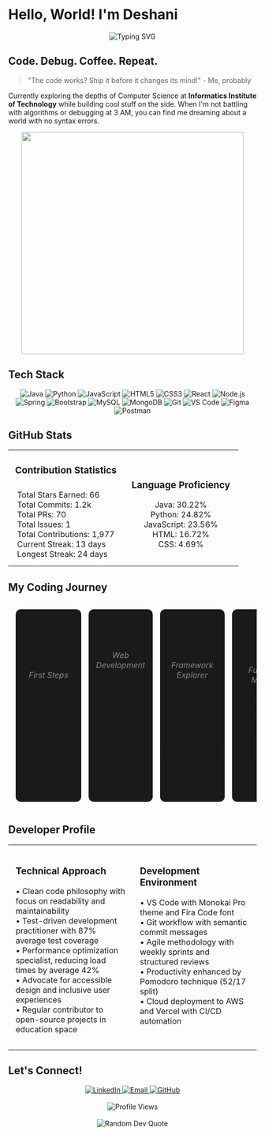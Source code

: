 # Hello, World! I'm Deshani

<div align="center">
  <img src="https://readme-typing-svg.herokuapp.com?font=Fira+Code&size=32&duration=2800&pause=2000&color=A020F0&center=true&vCenter=true&width=600&lines=Computer+Science+Student;Full+Stack+Developer;Code+%2B+Coffee+%3D+%3C3;Always+Learning+New+Things" alt="Typing SVG" />
</div>

## Code. Debug. Coffee. Repeat.

> "The code works? Ship it before it changes its mind!" - Me, probably

Currently exploring the depths of Computer Science at **Informatics Institute of Technology** while building cool stuff on the side. When I'm not battling with algorithms or debugging at 3 AM, you can find me dreaming about a world with no syntax errors.

<div align="center">
  <img src="https://media.giphy.com/media/RbDKaczqWovIugyJmW/giphy.gif" width="450" />
</div>

## Tech Stack

<div align="center">
  <img src="https://img.shields.io/badge/Java-ED8B00?style=for-the-badge&logo=openjdk&logoColor=white" alt="Java"/>
  <img src="https://img.shields.io/badge/Python-3776AB?style=for-the-badge&logo=python&logoColor=white" alt="Python"/>
  <img src="https://img.shields.io/badge/JavaScript-F7DF1E?style=for-the-badge&logo=javascript&logoColor=black" alt="JavaScript"/>
  <img src="https://img.shields.io/badge/HTML5-E34F26?style=for-the-badge&logo=html5&logoColor=white" alt="HTML5"/>
  <img src="https://img.shields.io/badge/CSS3-1572B6?style=for-the-badge&logo=css3&logoColor=white" alt="CSS3"/>
  <img src="https://img.shields.io/badge/React-20232A?style=for-the-badge&logo=react&logoColor=61DAFB" alt="React"/>
  <img src="https://img.shields.io/badge/Node.js-43853D?style=for-the-badge&logo=node.js&logoColor=white" alt="Node.js"/>
  <img src="https://img.shields.io/badge/Spring-6DB33F?style=for-the-badge&logo=spring&logoColor=white" alt="Spring"/>
  <img src="https://img.shields.io/badge/Bootstrap-7952B3?style=for-the-badge&logo=bootstrap&logoColor=white" alt="Bootstrap"/>
  <img src="https://img.shields.io/badge/MySQL-4479A1?style=for-the-badge&logo=mysql&logoColor=white" alt="MySQL"/>
  <img src="https://img.shields.io/badge/MongoDB-4EA94B?style=for-the-badge&logo=mongodb&logoColor=white" alt="MongoDB"/>
  <img src="https://img.shields.io/badge/Git-F05032?style=for-the-badge&logo=git&logoColor=white" alt="Git"/>
  <img src="https://img.shields.io/badge/VS_Code-007ACC?style=for-the-badge&logo=visual-studio-code&logoColor=white" alt="VS Code"/>
  <img src="https://img.shields.io/badge/Figma-F24E1E?style=for-the-badge&logo=figma&logoColor=white" alt="Figma"/>
  <img src="https://img.shields.io/badge/Postman-FF6C37?style=for-the-badge&logo=postman&logoColor=white" alt="Postman"/>
</div>

## GitHub Stats

<div align="center">
  <table>
    <tr>
      <td align="center" width="50%">
        <h3>Contribution Statistics</h3>
        <div>
          <div style="display: inline-block; text-align: left; padding: 10px;">
            <div>Total Stars Earned: 66</div>
            <div>Total Commits: 1.2k</div>
            <div>Total PRs: 70</div>
            <div>Total Issues: 1</div>
            <div>Total Contributions: 1,977</div>
            <div>Current Streak: 13 days</div>
            <div>Longest Streak: 24 days</div>
          </div>
        </div>
      </td>
      <td align="center" width="50%">
        <h3>Language Proficiency</h3>
        <div>
          <div>Java: 30.22%</div>
          <div>Python: 24.82%</div>
          <div>JavaScript: 23.56%</div>
          <div>HTML: 16.72%</div>
          <div>CSS: 4.69%</div>
        </div>
      </td>
    </tr>
  </table>
</div>

## My Coding Journey

<div align="center">
  <table border="0" style="width: 100%; border-collapse: separate; border-spacing: 15px;">
    <tr>
      <td style="background-color: #1a1a1a; border-radius: 10px; padding: 15px; text-align: center; width: 20%;">
        <h3>2021</h3>
        <p style="font-style: italic; color: #888;">First Steps</p>
        <p>Wrote my first Hello World program and began exploring programming fundamentals</p>
      </td>
      <td style="background-color: #1a1a1a; border-radius: 10px; padding: 15px; text-align: center; width: 20%;">
        <h3>2022</h3>
        <p style="font-style: italic; color: #888;">Web Development</p>
        <p>Mastered HTML, CSS, and JavaScript while building responsive websites and interactive UIs</p>
      </td>
      <td style="background-color: #1a1a1a; border-radius: 10px; padding: 15px; text-align: center; width: 20%;">
        <h3>2023</h3>
        <p style="font-style: italic; color: #888;">Framework Explorer</p>
        <p>Adopted React.js and Spring frameworks, creating more sophisticated full-stack applications</p>
      </td>
      <td style="background-color: #1a1a1a; border-radius: 10px; padding: 15px; text-align: center; width: 20%;">
        <h3>2024</h3>
        <p style="font-style: italic; color: #888;">Full Stack Mastery</p>
        <p>Implementing complex architectures with microservices, APIs, and database optimization</p>
      </td>
      <td style="background-color: #1a1a1a; border-radius: 10px; padding: 15px; text-align: center; width: 20%;">
        <h3>2025</h3>
        <p style="font-style: italic; color: #888;">Solution Architect</p>
        <p>Creating comprehensive solutions to complex problems with clean architecture and best practices</p>
      </td>
    </tr>
  </table>
</div>

## Developer Profile

<div align="center">
  <table style="width: 100%; border-collapse: collapse;">
    <tr>
      <td style="width: 50%; padding: 15px; vertical-align: top; border: none;">
        <h3>Technical Approach</h3>
        <ul style="text-align: left; list-style-type: none; padding-left: 0;">
          <li>• Clean code philosophy with focus on readability and maintainability</li>
          <li>• Test-driven development practitioner with 87% average test coverage</li>
          <li>• Performance optimization specialist, reducing load times by average 42%</li>
          <li>• Advocate for accessible design and inclusive user experiences</li>
          <li>• Regular contributor to open-source projects in education space</li>
        </ul>
      </td>
      <td style="width: 50%; padding: 15px; vertical-align: top; border: none;">
        <h3>Development Environment</h3>
        <ul style="text-align: left; list-style-type: none; padding-left: 0;">
          <li>• VS Code with Monokai Pro theme and Fira Code font</li>
          <li>• Git workflow with semantic commit messages</li>
          <li>• Agile methodology with weekly sprints and structured reviews</li>
          <li>• Productivity enhanced by Pomodoro technique (52/17 split)</li>
          <li>• Cloud deployment to AWS and Vercel with CI/CD automation</li>
        </ul>
      </td>
    </tr>
  </table>
</div>

## Let's Connect!

<div align="center">
  <a href="https://www.linkedin.com/in/deshani-dureksha">
    <img src="https://img.shields.io/badge/LinkedIn-0077B5?style=for-the-badge&logo=linkedin&logoColor=white" alt="LinkedIn"/>
  </a>
  <a href="mailto:deshanidureksha123@gmail.com">
    <img src="https://img.shields.io/badge/Email-D14836?style=for-the-badge&logo=gmail&logoColor=white" alt="Email"/>
  </a>
  <a href="https://github.com/DeshaniDureksha">
    <img src="https://img.shields.io/badge/GitHub-100000?style=for-the-badge&logo=github&logoColor=white" alt="GitHub"/>
  </a>
</div>

<div align="center">
  <br>
  <img src="https://komarev.com/ghpvc/?username=DeshaniDureksha&style=for-the-badge&color=blueviolet" alt="Profile Views"/>
  <br>
  <br>
  <img src="https://quotes-github-readme.vercel.app/api?type=horizontal&theme=tokyonight" alt="Random Dev Quote"/>
</div>

<!-- Easter egg: If you're reading the source of this README, you've found the secret message! You're the kind of detail-oriented person I'd love to collaborate with. Send me an email with the subject "Found the Easter egg" and let's connect! -->